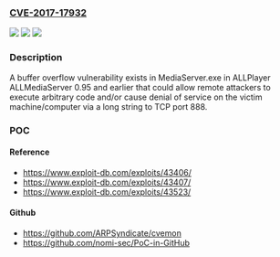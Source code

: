 ### [CVE-2017-17932](https://cve.mitre.org/cgi-bin/cvename.cgi?name=CVE-2017-17932)
![](https://img.shields.io/static/v1?label=Product&message=n%2Fa&color=blue)
![](https://img.shields.io/static/v1?label=Version&message=n%2Fa&color=blue)
![](https://img.shields.io/static/v1?label=Vulnerability&message=n%2Fa&color=brighgreen)

### Description

A buffer overflow vulnerability exists in MediaServer.exe in ALLPlayer ALLMediaServer 0.95 and earlier that could allow remote attackers to execute arbitrary code and/or cause denial of service on the victim machine/computer via a long string to TCP port 888.

### POC

#### Reference
- https://www.exploit-db.com/exploits/43406/
- https://www.exploit-db.com/exploits/43407/
- https://www.exploit-db.com/exploits/43523/

#### Github
- https://github.com/ARPSyndicate/cvemon
- https://github.com/nomi-sec/PoC-in-GitHub

